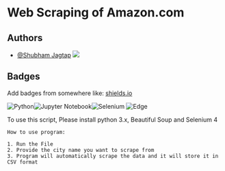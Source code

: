 
# Web Scraping of Amazon.com





## Authors

- [@Shubham Jagtap](https://github.com/ShubhamCJagtap)
<a href="https://www.linkedin.com/in/shubham-jagtap-scj4497/"><img src="https://img.shields.io/badge/-Shubham%20C%20Jagtap-0077B5?style=flat&logo=Linkedin&logoColor=white"/></a>


## Badges

Add badges from somewhere like: [shields.io](https://shields.io/)

![Python](https://img.shields.io/badge/python-3670A0?style=flate&logo=python&logoColor=ffdd54)![Jupyter Notebook](https://img.shields.io/badge/jupyter-%23FA0F00.svg?style=flat&logo=jupyter&logoColor=white)![Selenium](https://img.shields.io/badge/-selenium-%43B02A?style=flat&logo=selenium&logoColor=white)
	![Edge](https://img.shields.io/badge/Edge-0078D7?style=for-the-badge&logo=Microsoft-edge&logoColor=white)


To use this script,
Please install python 3.x, Beautiful Soup and Selenium 4 
    
    How to use program:
    
    1. Run the File
    2. Provide the city name you want to scrape from
    3. Program will automatically scrape the data and it will store it in CSV format